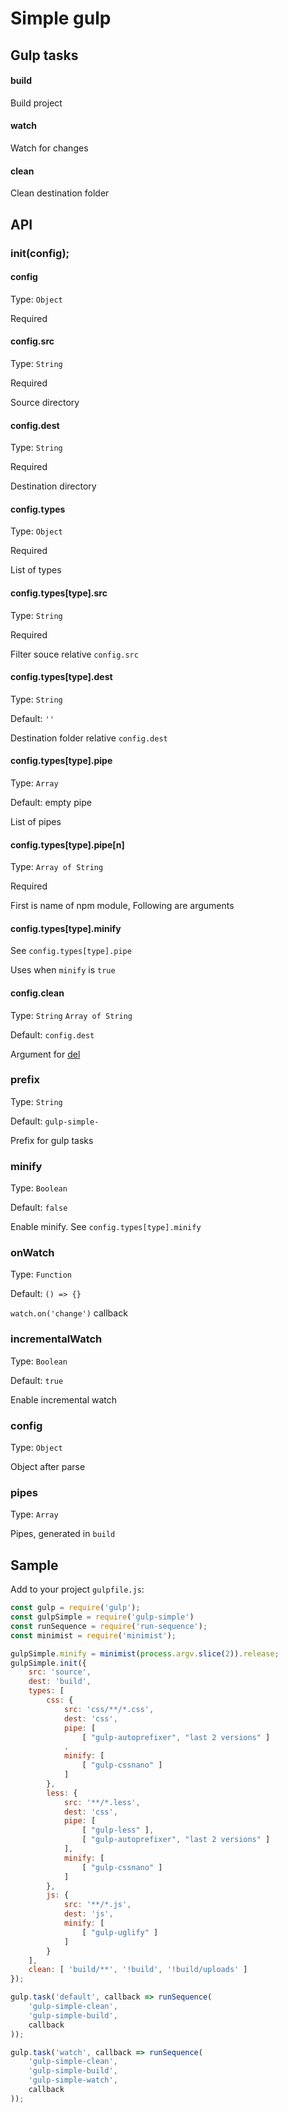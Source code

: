 # Simple gulp


## Gulp tasks

#### build

Build project

#### watch

Watch for changes

#### clean

Clean destination folder


## API

### init(config);

#### config

Type: `Object`

Required

#### config.src

Type: `String`

Required

Source directory

#### config.dest

Type: `String`

Required

Destination directory

#### config.types

Type: `Object`

Required

List of types

#### config.types[type].src

Type: `String`

Required

Filter souce relative `config.src`

#### config.types[type].dest

Type: `String`

Default: `''`

Destination folder relative `config.dest`

#### config.types[type].pipe

Type: `Array`

Default: empty pipe

List of pipes

#### config.types[type].pipe[n]

Type: `Array of String`

Required

First is name of npm module, Following are arguments

#### config.types[type].minify

See `config.types[type].pipe`

Uses when `minify` is `true`

#### config.clean

Type: `String` `Array of String`

Default: `config.dest`

Argument for [del](https://www.npmjs.com/package/del)

### prefix

Type: `String`

Default: `gulp-simple-`

Prefix for gulp tasks

### minify

Type: `Boolean`

Default: `false`

Enable minify. See `config.types[type].minify`

### onWatch

Type: `Function`

Default: `() => {}`

`watch.on('change')` callback

### incrementalWatch

Type: `Boolean`

Default: `true`

Enable incremental watch

### config

Type: `Object`

Object after parse

### pipes

Type: `Array`

Pipes, generated in `build`


## Sample

Add to your project `gulpfile.js`:

```js
const gulp = require('gulp');
const gulpSimple = require('gulp-simple')
const runSequence = require('run-sequence');
const minimist = require('minimist');

gulpSimple.minify = minimist(process.argv.slice(2)).release;
gulpSimple.init({
    src: 'source',
    dest: 'build',
    types: [
        css: {
            src: 'css/**/*.css',
            dest: 'css',
            pipe: [
                [ "gulp-autoprefixer", "last 2 versions" ]
            ,
            minify: [
                [ "gulp-cssnano" ]
            ]
        },
        less: {
            src: '**/*.less',
            dest: 'css',
            pipe: [
                [ "gulp-less" ],
                [ "gulp-autoprefixer", "last 2 versions" ]
            ],
            minify: [
                [ "gulp-cssnano" ]
            ]
        },
        js: {
            src: '**/*.js',
            dest: 'js',
            minify: [
                [ "gulp-uglify" ]
            ]
        }
    ],
    clean: [ 'build/**', '!build', '!build/uploads' ]
});

gulp.task('default', callback => runSequence(
    'gulp-simple-clean',
    'gulp-simple-build',
    callback
));

gulp.task('watch', callback => runSequence(
    'gulp-simple-clean',
    'gulp-simple-build',
    'gulp-simple-watch',
    callback
));

```